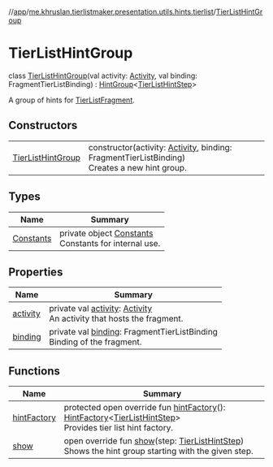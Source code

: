 //[app](../../../index.md)/[me.khruslan.tierlistmaker.presentation.utils.hints.tierlist](../index.md)/[TierListHintGroup](index.md)

# TierListHintGroup

class [TierListHintGroup](index.md)(val activity: [Activity](https://developer.android.com/reference/kotlin/android/app/Activity.html), val binding: FragmentTierListBinding) : [HintGroup](../../me.khruslan.tierlistmaker.presentation.utils.hints.core/-hint-group/index.md)&lt;[TierListHintStep](../-tier-list-hint-step/index.md)&gt; 

A group of hints for [TierListFragment](../../me.khruslan.tierlistmaker.presentation.screens.tierlist/-tier-list-fragment/index.md).

## Constructors

| | |
|---|---|
| [TierListHintGroup](-tier-list-hint-group.md) | constructor(activity: [Activity](https://developer.android.com/reference/kotlin/android/app/Activity.html), binding: FragmentTierListBinding)<br>Creates a new hint group. |

## Types

| Name | Summary |
|---|---|
| [Constants](-constants/index.md) | private object [Constants](-constants/index.md)<br>Constants for internal use. |

## Properties

| Name | Summary |
|---|---|
| [activity](activity.md) | private val [activity](activity.md): [Activity](https://developer.android.com/reference/kotlin/android/app/Activity.html)<br>An activity that hosts the fragment. |
| [binding](binding.md) | private val [binding](binding.md): FragmentTierListBinding<br>Binding of the fragment. |

## Functions

| Name | Summary |
|---|---|
| [hintFactory](hint-factory.md) | protected open override fun [hintFactory](hint-factory.md)(): [HintFactory](../../me.khruslan.tierlistmaker.presentation.utils.hints.core/-hint-factory/index.md)&lt;[TierListHintStep](../-tier-list-hint-step/index.md)&gt;<br>Provides tier list hint factory. |
| [show](show.md) | open override fun [show](show.md)(step: [TierListHintStep](../-tier-list-hint-step/index.md))<br>Shows the hint group starting with the given step. |
